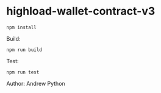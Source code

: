 # highload-wallet-contract-v3

`npm install`

Build:

`npm run build`

Test:

`npm run test`

Author: Andrew Python